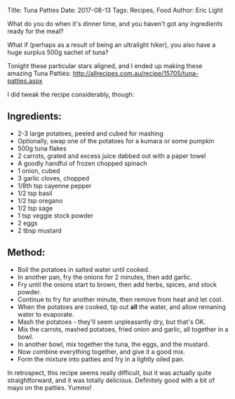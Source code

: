Title: Tuna Patties
Date: 2017-08-13
Tags: Recipes, Food
Author: Eric Light

What do you do when it's dinner time, and you haven't got any ingredients ready for the meal?

What if (perhaps as a result of being an ultralight hiker), you also have a huge surplus 500g sachet of tuna?

Tonight these particular stars aligned, and I ended up making these amazing Tuna Patties: <http://allrecipes.com.au/recipe/15705/tuna-patties.aspx>

I did tweak the recipe considerably, though:

Ingredients:
------------

* 2-3 large potatoes, peeled and cubed for mashing
* Optionally, swap one of the potatoes for a kumara or some pumpkin
* 500g tuna flakes
* 2 carrots, grated and excess juice dabbed out with a paper towel
* A goodly handful of frozen chopped spinach
* 1 onion, cubed
* 3 garlic cloves, chopped
* 1/8th tsp cayenne pepper
* 1/2 tsp basil
* 1/2 tsp oregano
* 1/2 tsp sage
* 1 tsp veggie stock powder
* 2 eggs
* 2 tbsp mustard


Method:
-------

* Boil the potatoes in salted water until cooked.
* In another pan, fry the onions for 2 minutes, then add garlic.  
* Fry until the onions start to brown, then add herbs, spices, and stock powder.
* Continue to fry for another minute, then remove from heat and let cool.
* When the potatoes are cooked, tip out **all** the water, and allow remaning water to evaporate.
* Mash the potatoes - they'll seem unpleasantly dry, but that's OK.
* Mix the carrots, mashed potatoes, fried onion and garlic, all together in a bowl.
* In another bowl, mix together the tuna, the eggs, and the mustard.
* Now combine everything together, and give it a good mix.
* Form the mixture into patties and fry in a lightly oiled pan.

In retrospect, this recipe seems really difficult, but it was actually quite straightforward, and it was totally delicious.  Definitely good with a bit of mayo on the patties.  Yummo!
